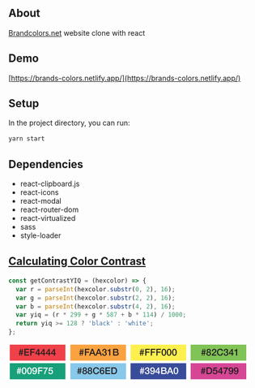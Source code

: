 ## About

[Brandcolors.net](https://brandcolors.net/) website clone with react

## Demo

[https://brands-colors.netlify.app/](https://brands-colors.netlify.app/)

## Setup

In the project directory, you can run:

```cmd
yarn start
```

## Dependencies

- react-clipboard.js
- react-icons
- react-modal
- react-router-dom
- react-virtualized
- sass
- style-loader

## [Calculating Color Contrast](https://24ways.org/2010/calculating-color-contrast)

```javascript
const getContrastYIQ = (hexcolor) => {
  var r = parseInt(hexcolor.substr(0, 2), 16);
  var g = parseInt(hexcolor.substr(2, 2), 16);
  var b = parseInt(hexcolor.substr(4, 2), 16);
  var yiq = (r * 299 + g * 587 + b * 114) / 1000;
  return yiq >= 128 ? 'black' : 'white';
};
```

![](src/img/colors.png)
